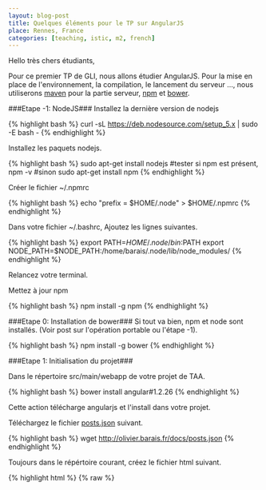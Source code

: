 ```yaml
---
layout: blog-post
title: Quelques éléments pour le TP sur AngularJS
place: Rennes, France
categories: [teaching, istic, m2, french]
---
```

Hello très chers étudiants,

Pour ce premier TP de GLI, nous allons étudier AngularJS. Pour la mise en place de l'environnement, la compilation, le lancement du serveur ..., nous utiliserons [maven](http://maven.apache.org/) pour la partie serveur, [npm](https://www.npmjs.org/) et [bower](http://bower.io/).

<!--more-->

###Etape -1: NodeJS###
Installez la dernière version de nodejs

{% highlight bash %}
curl -sL https://deb.nodesource.com/setup_5.x | sudo -E bash -
{% endhighlight %}

Installez les paquets nodejs.

{% highlight bash %}
sudo apt-get install nodejs
#tester si npm est présent, 
npm -v
#sinon 
sudo apt-get install npm 
{% endhighlight %}

Créer le fichier ~/.npmrc

{% highlight bash %}
echo "prefix = $HOME/.node" > $HOME/.npmrc
{% endhighlight %}

Dans votre fichier ~/.bashrc,
Ajoutez les lignes suivantes. 

{% highlight bash %}
export PATH=$HOME/.node/bin:$PATH
export NODE_PATH=$NODE_PATH:/home/barais/.node/lib/node_modules/
{% endhighlight %}

Relancez votre terminal. 

Mettez à jour npm

{% highlight bash %}
npm install -g  npm
{% endhighlight %}


###Etape 0: Installation de bower###
Si tout va bien, npm et node sont installés. (Voir post sur l'opération portable ou l'étape -1). 

{% highlight bash %}
npm install -g  bower
{% endhighlight %}

###Etape 1: Initialisation du projet###

Dans le répertoire src/main/webapp de votre projet de TAA. 


{% highlight bash %}
bower install angular#1.2.26
{% endhighlight %}

Cette action télécharge angularjs et l'install dans votre projet. 


Téléchargez le fichier [posts.json](../../../docs/posts.json) suivant. 

{% highlight bash %}
wget http://olivier.barais.fr/docs/posts.json
{% endhighlight %}

Toujours dans le répértoire courant, créez le fichier html suivant. 

{% highlight html %}
{% raw  %}
<!doctype html>
<html lang="en" ng-app id="ng-app">
	<head>    
		<script src="bower_components/angular/angular.min.js"></script>
		<script>
		function PostsCtrlAjax($scope, $http)
		{

		$http({method: 'GET', url: 'posts.json'}).success(function(data) {
		$scope.posts = data;
		});
		}
		</script>
		<style>
		body{font-family:arial; font-size:12px;padding:10px;}
		.postBody{ width:550px; border-bottom:dashed 2px #dedede}
		.postBody a{color:#333333;text-decoration:none}
		.postBody a:hover{color:#006699;background-color:#dedede}
		.time{margin:10px 0px 10px 0px; color:#006699; }
		</style>
	</head>

	<body >
		<h1>Parsing JSON with Angular JS Tutorial</h1>   
			<div id="ng-app" ng-app ng-controller="PostsCtrlAjax">  
			<div ng-repeat="post in posts" class='postBody'>
			<h2><a href='{{post.url}}'>{{post.title}}</a></h2>
			<div class='time'>{{post.time}} - {{post.author}} </div>
			<p>{{post.description}}</p>
			<img ng-src="{{post.banner}}" style='width:550px'/>
			</div>
			</div>
	</body>
</html>
	{% endraw  %}
{% endhighlight %}


Lancez un serveur web. A la racine de votre projet. 

{% highlight bash %}
npm install http-server -g
http-server #ou hs pour certaines versions
{% endhighlight %}

RDV sur [http://localhost:8080/app/index.html](http://localhost:8080/index.html)



###Etape 2: Partir d'un squelette de projet plus classique###

Supprimer tout ce qui se trouve dans votre répertoire web-app

Installez compass

{% highlight bash %}
sudo gem update --system
sudo apt-get install ruby-dev
sudo gem install compass
{% endhighlight %}

Vérifiez les éléments nécessaire pour générer un projet avec yeoman

{% highlight bash %}
npm install -g grunt-cli bower yo generator-karma generator-angular
{% endhighlight %}


Make a new directory, and cd into it:

{% highlight bash %}
mkdir my-new-project && cd $_
{% endhighlight %}


Run yo angular, optionally passing an app name:

{% highlight bash %}
yo angular [app-name]
{% endhighlight %}

Run grunt for building and grunt serve for preview
{% highlight bash %}
grunt
grunt serve
{% endhighlight %}

Vous pouvez utilisez eclipse ou intelliJ pour éditer votre projet. 

[eclipse angular](http://marketplace.eclipse.org/content/angularjs-eclipse#.VEdV8XVtPUY)

[intelliJ angular](https://plugins.jetbrains.com/plugin/6971?pr=phpStorm)



###Etape 3: Construire l'IHM de votre application de faites en TAA à l'aide d'angularjs.###


Have fun ;)

